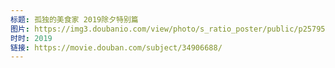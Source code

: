 ```yaml
---
标题: 孤独的美食家 2019除夕特别篇
图片: https://img3.doubanio.com/view/photo/s_ratio_poster/public/p2579539042.jpg
时时: 2019
链接: https://movie.douban.com/subject/34906688/
---
```

